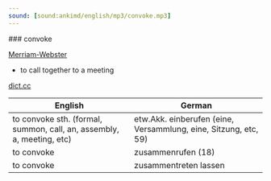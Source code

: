 ```yaml
---
sound: [sound:ankimd/english/mp3/convoke.mp3]
---
```


\### convoke

[Merriam-Webster](https://www.merriam-webster.com/dictionary/convoke)

- to call together to a meeting

[dict.cc](https://www.dict.cc/convoke)

| English        | German       |
| -------------- | ------------ |
| to convoke sth. (formal, summon, call, an, assembly, a, meeting, etc) | etw.Akk. einberufen (eine, Versammlung, eine, Sitzung, etc, 59) |
| to convoke | zusammenrufen (18) |
| to convoke | zusammentreten lassen |
